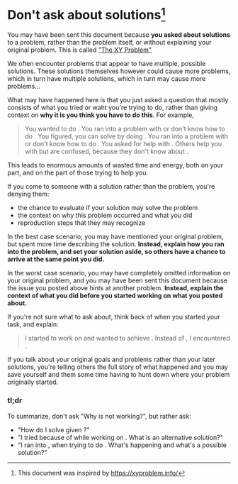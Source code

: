 # Don't ask about solutions[^1]

You may have been sent this document because **you asked about solutions** to a problem,
rather than the problem itself, or without explaining your original problem.
This is called ["The XY Problem"](https://en.wikipedia.org/wiki/XY_problem)

We often encounter problems that appear to have multiple, possible solutions. These
solutions themselves however could cause more problems, which in turn have multiple
solutions, which in turn may cause more problems...

What may have happened here is that you just asked a question that mostly consists
of what you tried or waht you're trying to do, rather than giving context on **why
it is you think you have to do this**. For example,

> You wanted to do <X>.
> You ran into a problem with <X> or don't know how to do <X>.
> You figured, you can solve <X> by doing <Y>.
> You ran into a problem with <Y> or don't know how to do <Y>.
> You asked for help with <Y>.
> Others help you with <Y> but are confused, because they don't know about <X>.

This leads to enormous amounts of wasted time and energy, both on your part, and
on the part of those trying to help you.

If you come to someone with a solution rather than the problem, you're denying them:
- the chance to evaluate if your solution may solve the problem
- the context on why this problem occurred and what you did
- reproduction steps that they may recognize

In the best case scenario, you may have mentioned your original problem, but spent
more time describing the solution. **Instead, explain how you ran into the problem,
and set your solution aside, so others have a chance to arrive at the same point
you did.**

In the worst case scenario, you may have completely omitted information on your
original problem, and you may have been sent this document because the issue you
posted above hints at another problem. **Instead, explain the context of what you
did before you started working on what you posted about.**

If you're not sure what to ask about, think back of when you started your task, and
explain:
> I started to work on <task> and wanted to achieve <goal>.
> Instead of <expectation>, I encountered <problem>.

If you talk about your original goals and problems rather than your later solutions,
you're telling others the full story of what happened and you may save yourself and
them some time having to hunt down where your problem originally started.

### tl;dr

To summarize, don't ask "Why is <solution> not working?", but rather ask:
- "How do I solve <problem> given <context>?"
- "I tried <solution> because of <problem> while working on <context>. What is an alternative solution?"
- "I ran into <issue>, when trying to do <context>. What's happening and what's a possible solution?"

[^1]: This document was inspired by https://xyproblem.info/
